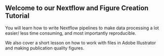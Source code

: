 ## Welcome to our Nextflow and Figure Creation Tutorial

You will learn how to write Nextflow pipelines to make data processing a lot easier/ less time consuming, and most importantly reproducible. 

We also cover a short lesson on how to work with files in Adobe Illustrator and making publication quality figures.